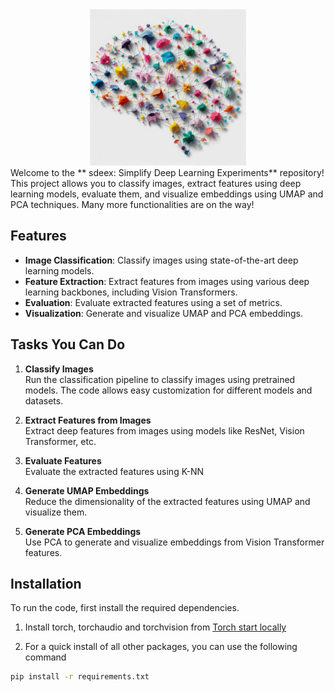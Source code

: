 <div align="center">
  <img src="./banner.jpg" alt="Banner" width="250">
</div>
Welcome to the ** sdeex: Simplify Deep Learning Experiments** repository! This project allows you to classify images, extract features using deep learning models, evaluate them, and visualize embeddings using UMAP and PCA techniques. Many more functionalities are on the way!

## Features
- **Image Classification**: Classify images using state-of-the-art deep learning models.
- **Feature Extraction**: Extract features from images using various deep learning backbones, including Vision Transformers.
- **Evaluation**: Evaluate extracted features using a set of metrics.
- **Visualization**: Generate and visualize UMAP and PCA embeddings.

## Tasks You Can Do
1. **Classify Images**  
   Run the classification pipeline to classify images using pretrained models. The code allows easy customization for different models and datasets.

2. **Extract Features from Images**  
   Extract deep features from images using models like ResNet, Vision Transformer, etc.

3. **Evaluate Features**  
   Evaluate the extracted features using K-NN

4. **Generate UMAP Embeddings**  
   Reduce the dimensionality of the extracted features using UMAP and visualize them.

5. **Generate PCA Embeddings**  
   Use PCA to generate and visualize embeddings from Vision Transformer features.


## Installation
To run the code, first install the required dependencies. 
1. Install torch, torchaudio and torchvision from [Torch start locally]([https://example.com/documentation](https://pytorch.org/get-started/locally/))

2. For a quick install of all other packages, you can use the following command

```bash
pip install -r requirements.txt
```


